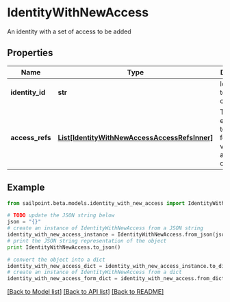 # IdentityWithNewAccess

An identity with a set of access to be added

## Properties

Name | Type | Description | Notes
------------ | ------------- | ------------- | -------------
**identity_id** | **str** | Identity id to be checked. | 
**access_refs** | [**List[IdentityWithNewAccessAccessRefsInner]**](IdentityWithNewAccessAccessRefsInner.md) | The list of entitlements to consider for possible violations in a preventive check. | 

## Example

```python
from sailpoint.beta.models.identity_with_new_access import IdentityWithNewAccess

# TODO update the JSON string below
json = "{}"
# create an instance of IdentityWithNewAccess from a JSON string
identity_with_new_access_instance = IdentityWithNewAccess.from_json(json)
# print the JSON string representation of the object
print IdentityWithNewAccess.to_json()

# convert the object into a dict
identity_with_new_access_dict = identity_with_new_access_instance.to_dict()
# create an instance of IdentityWithNewAccess from a dict
identity_with_new_access_form_dict = identity_with_new_access.from_dict(identity_with_new_access_dict)
```
[[Back to Model list]](../README.md#documentation-for-models) [[Back to API list]](../README.md#documentation-for-api-endpoints) [[Back to README]](../README.md)


